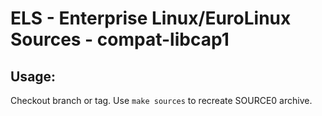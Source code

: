 # ELS - Enterprise Linux/EuroLinux Sources - compat-libcap1
 
## Usage:
  Checkout branch or tag. Use `make sources` to recreate  SOURCE0 archive.
